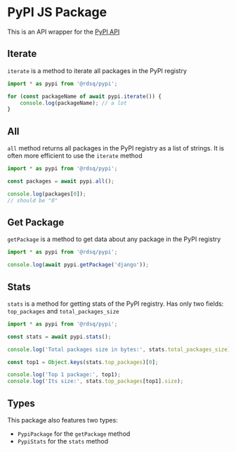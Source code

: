 # PyPI JS Package

This is an API wrapper for the [PyPI API](https://warehouse.pypa.io/index.html)

## Iterate

`iterate` is a method to iterate all packages in the PyPI registry

```ts
import * as pypi from '@rdsq/pypi';

for (const packageName of await pypi.iterate()) {
    console.log(packageName); // a lot
}
```

## All

`all` method returns all packages in the PyPI registry as a list of strings. It
is often more efficient to use the `iterate` method

```ts
import * as pypi from '@rdsq/pypi';

const packages = await pypi.all();

console.log(packages[0]);
// should be "0"
```

## Get Package

`getPackage` is a method to get data about any package in the PyPI registry

```ts
import * as pypi from '@rdsq/pypi';

console.log(await pypi.getPackage('django'));
```

## Stats

`stats` is a method for getting stats of the PyPI registry. Has only two fields:
`top_packages` and `total_packages_size`

```ts
import * as pypi from '@rdsq/pypi';

const stats = await pypi.stats();

console.log('Total packages size in bytes:', stats.total_packages_size);

const top1 = Object.keys(stats.top_packages)[0];

console.log('Top 1 package:', top1);
console.log('Its size:', stats.top_packages[top1].size);
```

## Types

This package also features two types:

- `PypiPackage` for the `getPackage` method
- `PypiStats` for the `stats` method
